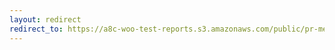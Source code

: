 ```yaml
---
layout: redirect
redirect_to: https://a8c-woo-test-reports.s3.amazonaws.com/public/pr-merge/39034/e2e/index.html
---
```

